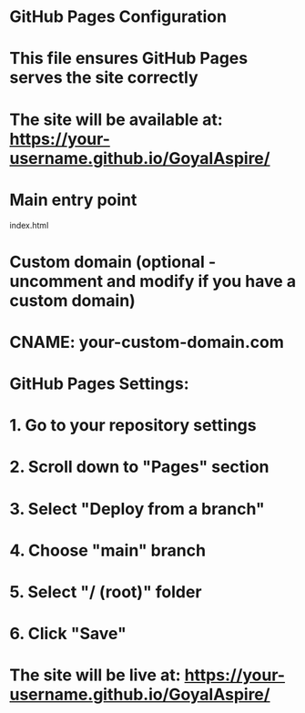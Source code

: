 # GitHub Pages Configuration

# This file ensures GitHub Pages serves the site correctly
# The site will be available at: https://your-username.github.io/GoyalAspire/

# Main entry point
index.html

# Custom domain (optional - uncomment and modify if you have a custom domain)
# CNAME: your-custom-domain.com

# GitHub Pages Settings:
# 1. Go to your repository settings
# 2. Scroll down to "Pages" section
# 3. Select "Deploy from a branch"
# 4. Choose "main" branch
# 5. Select "/ (root)" folder
# 6. Click "Save"

# The site will be live at: https://your-username.github.io/GoyalAspire/
